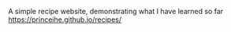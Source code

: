 A simple recipe website, demonstrating what I have learned so far
https://princeihe.github.io/recipes/
